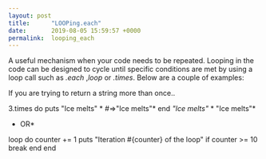 ```yaml
---
layout: post
title:      "LOOPing.each"
date:       2019-08-05 15:59:57 +0000
permalink:  looping_each
---
```



A useful mechanism when your code needs to be repeated. Looping in the code can be designed to cycle until specific conditions are met by using a loop call such as *.each* ,*loop* or *.times*.  Below are a couple of examples:

If you are trying to return a string more than once..

3.times do
     puts "Ice melts"          *  #=>"Ice melts"*
end                                                 *"Ice melts"*
                                                       *  "Ice melts"*

* OR*

loop do
   counter += 1
	 puts "Iteration #{counter} of the loop"
	 if counter >= 10
   break
	 end
end

